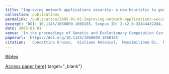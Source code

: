 ```yaml
---
title: "Improving network applications security: a new heuristic to generate stress testing data"
collection: publications
permalink: /publication/2005-01-01-Improving-network-applications-security-a-new-heuristic-to-generate-stress-testing-data
excerpt: 'DOI: 10.1145/1068009.1068185, Scopus ID: 2-s2.0-32444432284, Cited by: 34'
date: 2005-01-01
venue: 'In the proceedings of Genetic and Evolutionary Computation Conference, GECCO 2005, Proceedings, Washington DC, USA, June 25-29, 2005'
paperurl: 'https://doi.org/10.1145/1068009.1068185'
citation: ' Concettina Grosso,  Giuliano Antoniol,  Massimiliano Di,  Philippe Galinier,  Ettore Merlo, &quot;Improving network applications security: a new heuristic to generate stress testing data.&quot; In the proceedings of Genetic and Evolutionary Computation Conference, GECCO 2005, Proceedings, Washington DC, USA, June 25-29, 2005, 2005.'
---
```

[Bibtex](https://dblp.org/rec/bib/conf/gecco/GrossoAPGM05)

[Access paper here](https://doi.org/10.1145/1068009.1068185){:target="_blank"}
